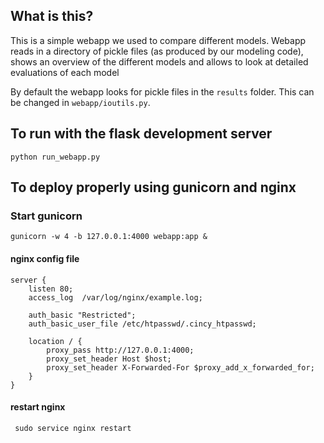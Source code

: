 ## What is this?

This is a simple webapp we used to compare different models. Webapp reads in a directory of pickle files (as 
produced by our modeling code), shows an overview of the different models and allows to look at detailed
evaluations of each model

By default the webapp looks for pickle files in the `results` folder. This can be changed in `webapp/ioutils.py`.

## To run with the flask development server

    python run_webapp.py
    
## To deploy properly using gunicorn and nginx    

### Start gunicorn

    gunicorn -w 4 -b 127.0.0.1:4000 webapp:app &
    
#### nginx config file

    server {
        listen 80;
        access_log  /var/log/nginx/example.log;
    
        auth_basic "Restricted";
        auth_basic_user_file /etc/htpasswd/.cincy_htpasswd;
    
        location / {
            proxy_pass http://127.0.0.1:4000;
            proxy_set_header Host $host;
            proxy_set_header X-Forwarded-For $proxy_add_x_forwarded_for;
        }
    }
    
#### restart nginx
    
     sudo service nginx restart


